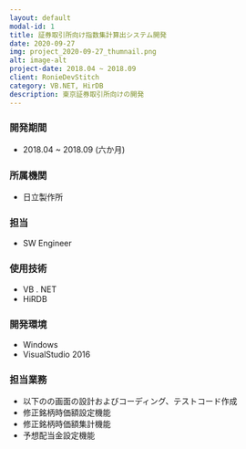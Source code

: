 ```yaml
---
layout: default
modal-id: 1
title: 証券取引所向け指数集計算出システム開発
date: 2020-09-27
img: project_2020-09-27_thumnail.png
alt: image-alt
project-date: 2018.04 ~ 2018.09
client: RonieDevStitch
category: VB.NET, HirDB
description: 東京証券取引所向けの開発
---
```


### 開発期間
* 2018.04 ~ 2018.09 (六か月)

### 所属機関
* 日立製作所

### 担当
* SW Engineer

### 使用技術
* VB . NET
* HiRDB

### 開発環境
* Windows
* VisualStudio 2016

### 担当業務
* 以下のの画面の設計およびコーディング、テストコード作成
* 修正銘柄時価額設定機能
* 修正銘柄時価額集計機能
* 予想配当金設定機能